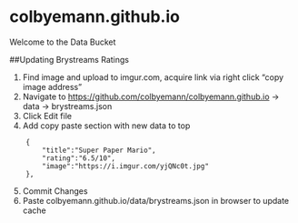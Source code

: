 # colbyemann.github.io
Welcome to the Data Bucket

##Updating Brystreams Ratings
1.	Find image and upload to imgur.com, acquire link via right click “copy image address”
2.	Navigate to https://github.com/colbyemann/colbyemann.github.io -> data -> brystreams.json
3.	Click Edit file
4.	Add copy paste section with new data to top

``` 
    {
        "title":"Super Paper Mario",
        "rating":"6.5/10",
        "image":"https://i.imgur.com/yjQNc0t.jpg"
    },
```
5.	Commit Changes
6.	Paste colbyemann.github.io/data/brystreams.json in browser to update cache 
